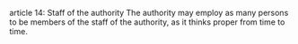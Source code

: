 article 14: Staff of the authority 
The authority may employ as many persons to be members of the staff of the authority, as it thinks proper from time to time. 
<ul>
</ul>